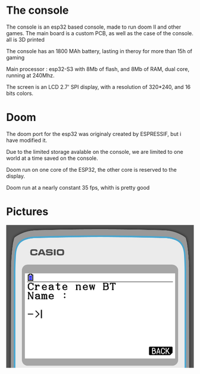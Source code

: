 # The console
The console is an esp32 based console, made to run doom II and other games.
The main board is a custom PCB, as well as the case of the console.
all is 3D printed

The console has an 1800 MAh battery, lasting in theroy for more than 15h of gaming

Main processor : esp32-S3 with 8Mb of flash, and 8Mb of RAM, dual core, running at 240Mhz.

The screen is an LCD 2.7' SPI display, with a resolution of 320*240, and 16 bits colors.

# Doom

The doom port for the esp32 was originaly created by ESPRESSIF, but i have modified it.

Due to the limited storage avalable on the console, we are limited to one world at a time saved on the console.

Doom run on one core of the ESP32, the other core is reserved to the display.

Doom run at a nearly constant 35 fps, whith is pretty good

# Pictures

![shematic](https://github.com/RaphoufouLeFou/Casio-message-and-connect/blob/main/Images/Connect-3.jpg)
